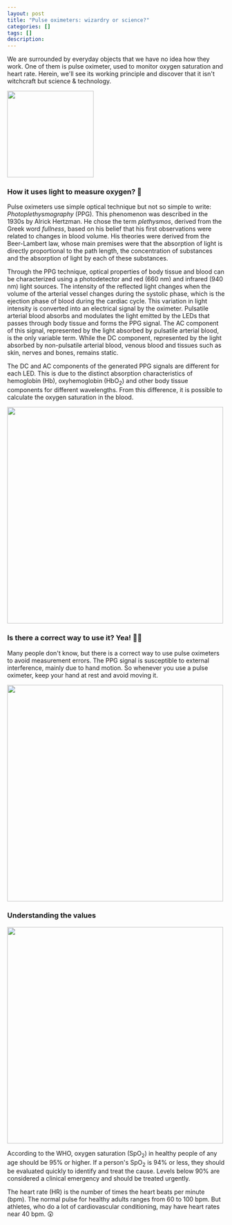 ```yaml
---
layout: post
title: "Pulse oximeters: wizardry or science?"
categories: []
tags: []
description:
---
```


We are surrounded by everyday objects that we have no idea how they work. One of them is pulse oximeter, used to monitor oxygen saturation and heart rate. Herein, we'll see its working principle and discover that it isn't witchcraft but science & technology.

<img src="https://raw.githubusercontent.com/ccaique-lima/webpage/gh-pages/assets/gollum_oximeter.png" width="200px" height="auto">

### How it uses light to measure oxygen? 🤔

Pulse oximeters use simple optical technique but not so simple to write: _Photoplethysmography_ (PPG). This phenomenon was described in the 1930s by Alrick Hertzman. He chose the term _plethysmos_, derived from the Greek word _fullness_, based on his belief that his first observations were related to changes in blood volume. His theories were derived from the Beer-Lambert law, whose main premises were that the absorption of light is directly proportional to the path length, the concentration of substances and the absorption of light by each of these substances.

Through the PPG technique, optical properties of body tissue and blood can be characterized using a photodetector and red (660 nm) and infrared (940 nm) light sources. The intensity of the reflected light changes when the volume of the arterial vessel changes during the systolic phase, which is the ejection phase of blood during the cardiac cycle. This variation in light intensity is converted into an electrical signal by the oximeter. Pulsatile arterial blood absorbs and modulates the light emitted by the LEDs that passes through body tissue and forms the PPG signal. The AC component of this signal, represented by the light absorbed by pulsatile arterial blood, is the only variable term. While the DC component, represented by the light absorbed by non-pulsatile arterial blood, venous blood and tissues such as skin, nerves and bones, remains static.

The DC and AC components of the generated PPG signals are different for each LED. This is due to the distinct absorption characteristics of hemoglobin (Hb), oxyhemoglobin (HbO<sub>2</sub>) and other body tissue components for different wavelengths. From this difference, it is possible to calculate the oxygen saturation in the blood.

<img src="https://raw.githubusercontent.com/ccaique-lima/webpage/gh-pages/assets/ppg_diagram.png" width="500px" height="auto">

<br>

### Is there a correct way to use it? Yea! 👍🏽

Many people don't know, but there is a correct way to use pulse oximeters to avoid measurement errors. The PPG signal is susceptible to external interference, mainly due to hand motion. So whenever you use a pulse oximeter, keep your hand at rest and avoid moving it.

<img src="https://raw.githubusercontent.com/ccaique-lima/webpage/gh-pages/assets/michelangelo_oximeter.png" width="500px" height="auto">

<br>

### Understanding the values

<img src="https://raw.githubusercontent.com/ccaique-lima/webpage/gh-pages/assets/spo2_level.png" width="500px" height="auto">

According to the WHO, oxygen saturation (SpO<sub>2</sub>) in healthy people of any age should be 95% or higher. If a person's SpO<sub>2</sub> is 94% or less, they should be evaluated quickly to identify and treat the cause. Levels below 90% are considered a clinical emergency and should be treated urgently.

The heart rate (HR) is the number of times the heart beats per minute (bpm). The normal pulse for healthy adults ranges from 60 to 100 bpm. But athletes, who do a lot of cardiovascular conditioning, may have heart rates near 40 bpm. 😲





